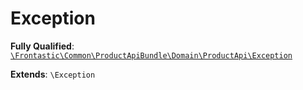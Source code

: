 #  Exception

**Fully Qualified**: [`\Frontastic\Common\ProductApiBundle\Domain\ProductApi\Exception`](../../../../../src/php/ProductApiBundle/Domain/ProductApi/Exception.php)

**Extends**: `\Exception`


